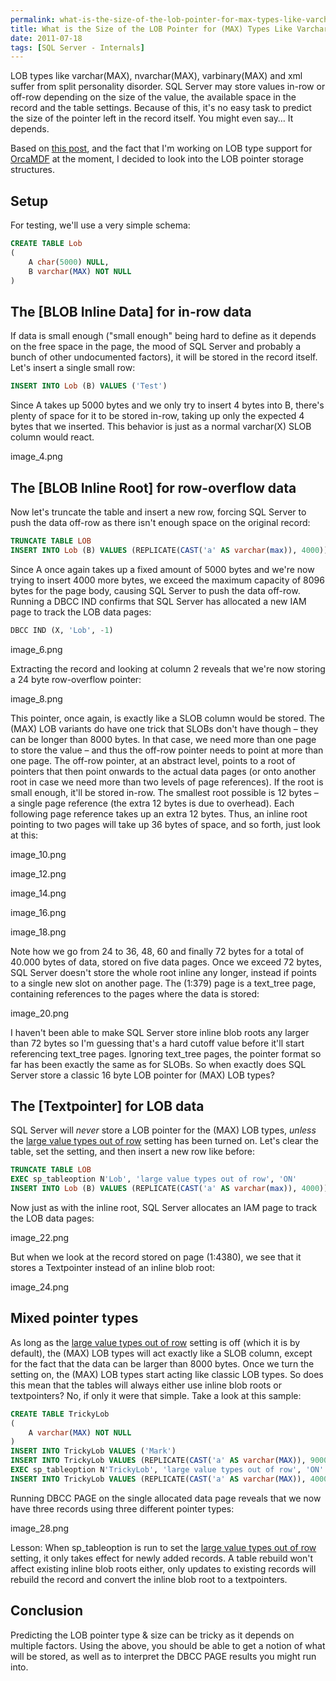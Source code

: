 ```yaml
---
permalink: what-is-the-size-of-the-lob-pointer-for-max-types-like-varchar-varbinary-etc
title: What is the Size of the LOB Pointer for (MAX) Types Like Varchar, Varbinary, Etc?
date: 2011-07-18
tags: [SQL Server - Internals]
---
```

LOB types like varchar(MAX), nvarchar(MAX), varbinary(MAX) and xml suffer from split personality disorder. SQL Server may store values in-row or off-row depending on the size of the value, the available space in the record and the table settings. Because of this, it's no easy task to predict the size of the pointer left in the record itself. You might even say… It depends.

<!-- more -->

Based on [this post](http://www.sqlservercentral.com/Forums/Topic1143500-391-1.aspx), and the fact that I'm working on LOB type support for [OrcaMDF](/introducing-orcamdf) at the moment, I decided to look into the LOB pointer storage structures.

## Setup

For testing, we'll use a very simple schema:

```sql
CREATE TABLE Lob
(
	A char(5000) NULL,
	B varchar(MAX) NOT NULL
)
```

## The [BLOB Inline Data] for in-row data

If data is small enough ("small enough" being hard to define as it depends on the free space in the page, the mood of SQL Server and probably a bunch of other undocumented factors), it will be stored in the record itself. Let's insert a single small row:

```sql
INSERT INTO Lob (B) VALUES ('Test')
```

Since A takes up 5000 bytes and we only try to insert 4 bytes into B, there's plenty of space for it to be stored in-row, taking up only the expected 4 bytes that we inserted. This behavior is just as a normal varchar(X) SLOB column would react.

image_4.png

## The [BLOB Inline Root] for row-overflow data

Now let's truncate the table and insert a new row, forcing SQL Server to push the data off-row as there isn't enough space on the original record:

```sql
TRUNCATE TABLE LOB
INSERT INTO Lob (B) VALUES (REPLICATE(CAST('a' AS varchar(max)), 4000))
```

Since A once again takes up a fixed amount of 5000 bytes and we're now trying to insert 4000 more bytes, we exceed the maximum capacity of 8096 bytes for the page body, causing SQL Server to push the data off-row. Running a DBCC IND confirms that SQL Server has allocated a new IAM page to track the LOB data pages:

```sql
DBCC IND (X, 'Lob', -1)
```

image_6.png

Extracting the record and looking at column 2 reveals that we're now storing a 24 byte row-overflow pointer:

image_8.png

This pointer, once again, is exactly like a SLOB column would be stored. The (MAX) LOB variants do have one trick that SLOBs don't have though – they can be longer than 8000 bytes. In that case, we need more than one page to store the value – and thus the off-row pointer needs to point at more than one page. The off-row pointer, at an abstract level, points to a root of pointers that then point onwards to the actual data pages (or onto another root in case we need more than two levels of page references). If the root is small enough, it'll be stored in-row. The smallest root possible is 12 bytes – a single page reference (the extra 12 bytes is due to overhead). Each following page reference takes up an extra 12 bytes. Thus, an inline root pointing to two pages will take up 36 bytes of space, and so forth, just look at this:

image_10.png

image_12.png

image_14.png

image_16.png

image_18.png

Note how we go from 24 to 36, 48, 60 and finally 72 bytes for a total of 40.000 bytes of data, stored on five data pages. Once we exceed 72 bytes, SQL Server doesn't store the whole root inline any longer, instead if points to a single new slot on another page. The (1:379) page is a text_tree page, containing references to the pages where the data is stored:

image_20.png

I haven't been able to make SQL Server store inline blob roots any larger than 72 bytes so I'm guessing that's a hard cutoff value before it'll start referencing text_tree pages. Ignoring text_tree pages, the pointer format so far has been exactly the same as for SLOBs. So when exactly does SQL Server store a classic 16 byte LOB pointer for (MAX) LOB types?

## The [Textpointer] for LOB data

SQL Server will *never* store a LOB pointer for the (MAX) LOB types, *unless* the [large value types out of row](http://msdn.microsoft.com/en-us/library/ms173530.aspx) setting has been turned on. Let's clear the table, set the setting, and then insert a new row like before:

```sql
TRUNCATE TABLE LOB
EXEC sp_tableoption N'Lob', 'large value types out of row', 'ON'
INSERT INTO Lob (B) VALUES (REPLICATE(CAST('a' AS varchar(max)), 4000))
```

Now just as with the inline root, SQL Server allocates an IAM page to track the LOB data pages:

image_22.png

But when we look at the record stored on page (1:4380), we see that it stores a Textpointer instead of an inline blob root:

image_24.png

## Mixed pointer types

As long as the [large value types out of row](http://msdn.microsoft.com/en-us/library/ms173530.aspx) setting is off (which it is by default), the (MAX) LOB types will act exactly like a SLOB column, except for the fact that the data can be larger than 8000 bytes. Once we turn the setting on, the (MAX) LOB types start acting like classic LOB types. So does this mean that the tables will always either use inline blob roots or textpointers? No, if only it were that simple. Take a look at this sample:

```sql
CREATE TABLE TrickyLob
(
	A varchar(MAX) NOT NULL
)
INSERT INTO TrickyLob VALUES ('Mark')
INSERT INTO TrickyLob VALUES (REPLICATE(CAST('a' AS varchar(MAX)), 9000))
EXEC sp_tableoption N'TrickyLob', 'large value types out of row', 'ON'
INSERT INTO TrickyLob VALUES (REPLICATE(CAST('a' AS varchar(MAX)), 4000))
```

Running DBCC PAGE on the single allocated data page reveals that we now have three records using three different pointer types:

image_28.png

Lesson: When sp_tableoption is run to set the [large value types out of row](http://msdn.microsoft.com/en-us/library/ms173530.aspx) setting, it only takes effect for newly added records. A table rebuild won't affect existing inline blob roots either, only updates to existing records will rebuild the record and convert the inline blob root to a textpointers.

## Conclusion

Predicting the LOB pointer type & size can be tricky as it depends on multiple factors. Using the above, you should be able to get a notion of what will be stored, as well as to interpret the DBCC PAGE results you might run into.

